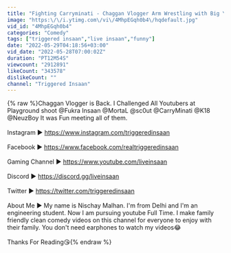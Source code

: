 ```yaml
---
title: "Fighting Carryminati - Chaggan Vlogger Arm Wrestling with Big Youtubers!!"
image: "https:\/\/i.ytimg.com\/vi\/4MhpEGqh0b4\/hqdefault.jpg"
vid_id: "4MhpEGqh0b4"
categories: "Comedy"
tags: ["triggered insaan","live insaan","funny"]
date: "2022-05-29T04:18:56+03:00"
vid_date: "2022-05-28T07:00:02Z"
duration: "PT12M54S"
viewcount: "2912891"
likeCount: "343578"
dislikeCount: ""
channel: "Triggered Insaan"
---
```

{% raw %}Chaggan Vlogger is Back. I Challenged All Youtubers at Playground shoot @Fukra Insaan @MortaL @sc0ut @CarryMinati @K18 @NeuzBoy It was Fun meeting all of them.<br /><br />Instagram ► <a rel="nofollow" target="blank" href="https://www.instagram.com/triggeredinsaan">https://www.instagram.com/triggeredinsaan</a><br /><br />Facebook ► <a rel="nofollow" target="blank" href="https://www.facebook.com/realtriggeredinsaan">https://www.facebook.com/realtriggeredinsaan</a><br /><br />Gaming Channel ► <a rel="nofollow" target="blank" href="https://www.youtube.com/liveinsaan">https://www.youtube.com/liveinsaan</a><br /><br />Discord ► <a rel="nofollow" target="blank" href="https://discord.gg/liveinsaan">https://discord.gg/liveinsaan</a><br /><br />Twitter ► <a rel="nofollow" target="blank" href="https://twitter.com/triggeredinsaan">https://twitter.com/triggeredinsaan</a><br /><br />About Me ► My name is Nischay Malhan. I'm from Delhi and I'm an engineering student. Now I am pursuing youtube Full Time. I make family friendly clean comedy videos on this channel for everyone to enjoy with their family. You don't need earphones to watch my videos😂<br /><br />Thanks For Reading😘{% endraw %}
